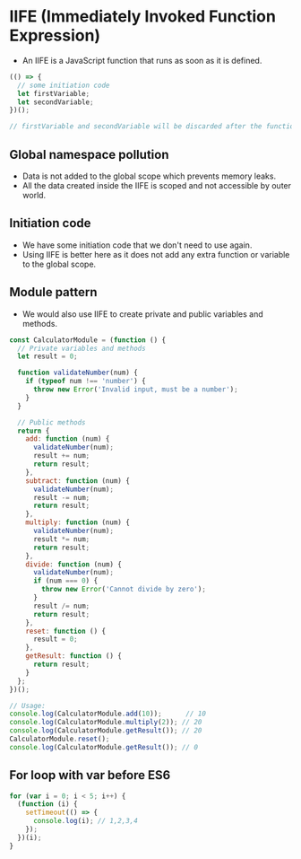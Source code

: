 # IIFE (Immediately Invoked Function Expression)

- An IIFE is a JavaScript function that runs as soon as it is defined.

``` javascript
(() => {
  // some initiation code
  let firstVariable;
  let secondVariable;
})();

// firstVariable and secondVariable will be discarded after the function is executed.

```

## Global namespace pollution

- Data is not added to the global scope which prevents memory leaks.
- All the data created inside the IIFE is scoped and not accessible by outer world.


## Initiation code

- We have some initiation code that we don't need to use again.
- Using IIFE is better here as it does not add any extra function or variable to the global scope.

## Module pattern

- We would also use IIFE to create private and public variables and methods.

``` javascript
const CalculatorModule = (function () {
  // Private variables and methods
  let result = 0;

  function validateNumber(num) {
    if (typeof num !== 'number') {
      throw new Error('Invalid input, must be a number');
    }
  }

  // Public methods
  return {
    add: function (num) {
      validateNumber(num);
      result += num;
      return result;
    },
    subtract: function (num) {
      validateNumber(num);
      result -= num;
      return result;
    },
    multiply: function (num) {
      validateNumber(num);
      result *= num;
      return result;
    },
    divide: function (num) {
      validateNumber(num);
      if (num === 0) {
        throw new Error('Cannot divide by zero');
      }
      result /= num;
      return result;
    },
    reset: function () {
      result = 0;
    },
    getResult: function () {
      return result;
    }
  };
})();

// Usage:
console.log(CalculatorModule.add(10));      // 10
console.log(CalculatorModule.multiply(2)); // 20
console.log(CalculatorModule.getResult()); // 20
CalculatorModule.reset();
console.log(CalculatorModule.getResult()); // 0

```

## For loop with var before ES6

``` javascript
for (var i = 0; i < 5; i++) {
  (function (i) {
    setTimeout(() => {
      console.log(i); // 1,2,3,4
    });
  })(i);
}
```
